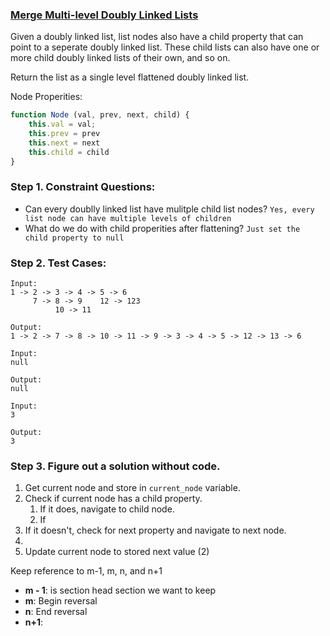 ### <a href="https://leetcode.com/problems/flatten-a-multilevel-doubly-linked-list/">Merge Multi-level Doubly Linked Lists</a>

Given a doubly linked list, list nodes also have a child property that can point to a seperate doubly linked list. These child lists can also have one or more child doubly linked lists of their own, and so on.

Return the list as a single level flattened doubly linked list.

Node Properities:

```js
function Node (val, prev, next, child) {
    this.val = val;
    this.prev = prev
    this.next = next
    this.child = child
}

```

### Step 1. Constraint Questions:

-   Can every doublly linked list have mulitple child list nodes? `Yes, every list node can have multiple levels of children`
-   What do we do with child properities after flattening? `Just set the child property to null`

### Step 2. Test Cases:

```
Input:
1 -> 2 -> 3 -> 4 -> 5 -> 6
     7 -> 8 -> 9    12 -> 123
          10 -> 11

Output:
1 -> 2 -> 7 -> 8 -> 10 -> 11 -> 9 -> 3 -> 4 -> 5 -> 12 -> 13 -> 6
```

```
Input:
null

Output:
null
```

```
Input:
3

Output:
3
```

### Step 3. Figure out a solution without code.

1. Get current node and store in `current_node` variable.
2. Check if current node has a child property.
    1. If it does, navigate to child node.
    2. If 
4. If it doesn't, check for next property and navigate to next node.
5. 
5. Update current node to stored next value (2)

Keep reference to m-1, m, n, and n+1

-   **m - 1**: is section head section we want to keep
-   **m**: Begin reversal
-   **n**: End reversal
-   **n+1**:
